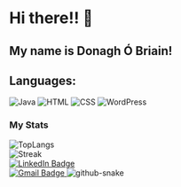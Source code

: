 # Hi there!! 👋
## My name is Donagh Ó Briain!

<!--
**DonaghOB/DonaghOB** is  ✨ _special_ ✨ repository because its `README.md` (this file) appears on your GitHub profile.

Here are some ideas to get you started:

-🔭 I’m currently working on ...
- 🌱 I’m currently learning ...
- 👯 I’m looking to collaborate on ...
- 🤔 I’m looking for help with ...
- 💬 Ask me about ...
- 📫 How to reach me: ...
- 😄 Pronouns: ...
- ⚡ Fun fact: ...
-->
## Languages:
<div>
  <img alt="Java" src="https://img.shields.io/badge/java-%23ED8B00.svg?style=for-the-badge&logo=openjdk&logoColor=white"/>
  <img alt="HTML" src="https://img.shields.io/badge/HTML5-E34F26?style=for-the-badge&logo=html5&logoColor=white"/>
  <img alt="CSS" src="https://img.shields.io/badge/CSS3-1572B6?style=for-the-badge&logo=css3&logoColor=white"/>
  <img alt="WordPress" src="https://img.shields.io/badge/Wordpress-21759B?style=for-the-badge&logo=wordpress&logoColor=white"/>
</div>

### My Stats
<picture>
  <source media="(prefers-color-scheme: dark)" srcset="https://github-readme-stats.vercel.app/api/top-langs/?username=DonaghOB&layout=compact&theme=vision-friendly-dark" />
  <img alt="TopLangs" src="https://github-readme-stats.vercel.app/api/top-langs/?username=DonaghOB&layout=compact&theme=default#gh-light-mode-only" />
</picture>
<br>

<picture>
  <source media="(prefers-color-scheme: dark)" srcset="http://github-readme-streak-stats.herokuapp.com?user=DonaghOB&theme=dark&background=000000" />
  <img alt="Streak" src="http://github-readme-streak-stats.herokuapp.com?user=DonaghOB&theme=default#gh-light-mode-only" />
</picture>

<div id="badges">
  <a href="https://www.linkedin.com/in/donagh-%C3%B3-briain-8629a5294"/>
    <img alt="LinkedIn Badge" src="https://img.shields.io/badge/LinkedIn-blue?style=for-the-badge&logo=linkedin&logoColor=white"/>
  </a></div>
  <a href="mailto:donaghobriain5@gmail.com">
    <img alt="Gmail Badge" src="https://img.shields.io/badge/Gmail-EA4335.svg?style=for-the-badge&logo=Gmail&logoColor=white"/>
  </a>


<picture>
  <source media="(prefers-color-scheme: dark)" srcset="https://raw.githubusercontent.com/DonaghOB/DonaghOB/output/github-contribution-grid-snake-dark.svg" />
  <source media="(prefers-color-scheme: light)" srcset="https://raw.githubusercontent.com/DonaghOB/DonaghOB/output/github-contribution-grid-snake.svg" />
  <img alt="github-snake" src="github-snake.svg" />
</picture>
